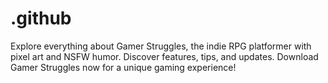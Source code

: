 # .github
Explore everything about Gamer Struggles, the indie RPG platformer with pixel art and NSFW humor. Discover features, tips, and updates. Download Gamer Struggles now for a unique gaming experience!
